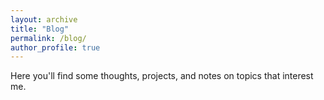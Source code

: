 ```yaml
---
layout: archive
title: "Blog"
permalink: /blog/
author_profile: true
---
```


Here you'll find some thoughts, projects, and notes on topics that interest me.

